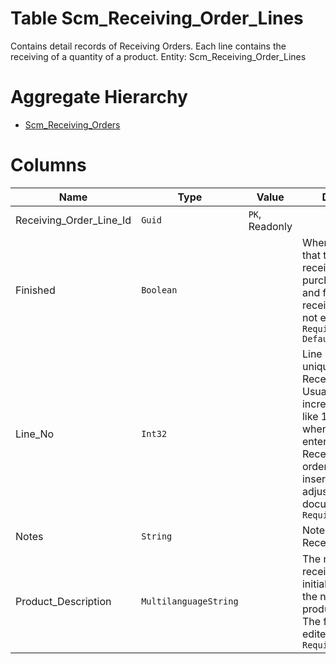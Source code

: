 # Table Scm_Receiving_Order_Lines

Contains detail records of Receiving Orders. Each line contains the receiving of a quantity of a product. Entity: Scm_Receiving_Order_Lines

# Aggregate Hierarchy

* [Scm_Receiving_Orders](Scm_Receiving_Orders.md)

# Columns

| Name | Type | Value | Description |
| - | - | - | --- |
|Receiving_Order_Line_Id|`Guid`|`PK`, Readonly||
|Finished|`Boolean`||When true, denotes that this is the last receivement for this purchase order line and further receivements are not expected. `Required` `Default(false)` |
|Line_No|`Int32`||Line number, unique within the ReceivingOrder. Usually is increasing number like 10, 20, 30, ... when initially entering the ReceivingOrder (in order to allow insertions with adjustment documents). `Required` |
|Notes|`String`||Notes for this ReceivingOrderLine. |
|Product_Description|`MultilanguageString`||The name of the received product, initially copied from the name in the product definition. The field can be edited by the user. `Required` |
